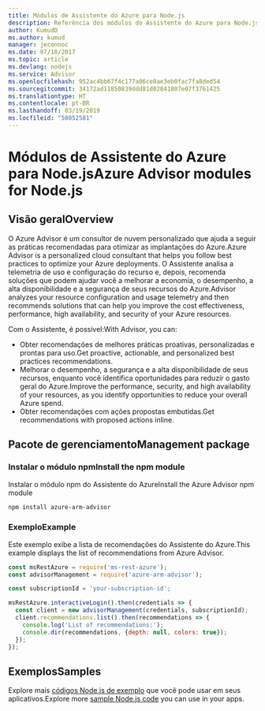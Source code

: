 ```yaml
---
title: Módulos de Assistente do Azure para Node.js
description: Referência dos módulos do Assistente do Azure para Node.js
author: KumudD
ms.author: kumud
manager: jeconnoc
ms.date: 07/18/2017
ms.topic: article
ms.devlang: nodejs
ms.service: Advisor
ms.openlocfilehash: 952ac4bb67f4c177a06ce0ae3eb0fac7fa8ded54
ms.sourcegitcommit: 34172ad11850839ddd81d02841807e07f3761425
ms.translationtype: HT
ms.contentlocale: pt-BR
ms.lasthandoff: 03/19/2019
ms.locfileid: "58052581"
---
```

# <a name="azure-advisor-modules-for-nodejs"></a><span data-ttu-id="4d98e-103">Módulos de Assistente do Azure para Node.js</span><span class="sxs-lookup"><span data-stu-id="4d98e-103">Azure Advisor modules for Node.js</span></span>

## <a name="overview"></a><span data-ttu-id="4d98e-104">Visão geral</span><span class="sxs-lookup"><span data-stu-id="4d98e-104">Overview</span></span>

<span data-ttu-id="4d98e-105">O Azure Advisor é um consultor de nuvem personalizado que ajuda a seguir as práticas recomendadas para otimizar as implantações do Azure.</span><span class="sxs-lookup"><span data-stu-id="4d98e-105">Azure Advisor is a personalized cloud consultant that helps you follow best practices to optimize your Azure deployments.</span></span> <span data-ttu-id="4d98e-106">O Assistente analisa a telemetria de uso e configuração do recurso e, depois, recomenda soluções que podem ajudar você a melhorar a economia, o desempenho, a alta disponibilidade e a segurança de seus recursos do Azure.</span><span class="sxs-lookup"><span data-stu-id="4d98e-106">Advisor analyzes your resource configuration and usage telemetry and then recommends solutions that can help you improve the cost effectiveness, performance, high availability, and security of your Azure resources.</span></span>

<span data-ttu-id="4d98e-107">Com o Assistente, é possível:</span><span class="sxs-lookup"><span data-stu-id="4d98e-107">With Advisor, you can:</span></span>
- <span data-ttu-id="4d98e-108">Obter recomendações de melhores práticas proativas, personalizadas e prontas para uso.</span><span class="sxs-lookup"><span data-stu-id="4d98e-108">Get proactive, actionable, and personalized best practices recommendations.</span></span>
- <span data-ttu-id="4d98e-109">Melhorar o desempenho, a segurança e a alta disponibilidade de seus recursos, enquanto você identifica oportunidades para reduzir o gasto geral do Azure.</span><span class="sxs-lookup"><span data-stu-id="4d98e-109">Improve the performance, security, and high availability of your resources, as you identify opportunities to reduce your overall Azure spend.</span></span>
- <span data-ttu-id="4d98e-110">Obter recomendações com ações propostas embutidas.</span><span class="sxs-lookup"><span data-stu-id="4d98e-110">Get recommendations with proposed actions inline.</span></span>

## <a name="management-package"></a><span data-ttu-id="4d98e-111">Pacote de gerenciamento</span><span class="sxs-lookup"><span data-stu-id="4d98e-111">Management package</span></span>

### <a name="install-the-npm-module"></a><span data-ttu-id="4d98e-112">Instalar o módulo npm</span><span class="sxs-lookup"><span data-stu-id="4d98e-112">Install the npm module</span></span>

<span data-ttu-id="4d98e-113">Instalar o módulo npm do Assistente do Azure</span><span class="sxs-lookup"><span data-stu-id="4d98e-113">Install the Azure Advisor npm module</span></span>

```bash
npm install azure-arm-advisor
```

### <a name="example"></a><span data-ttu-id="4d98e-114">Exemplo</span><span class="sxs-lookup"><span data-stu-id="4d98e-114">Example</span></span>

<span data-ttu-id="4d98e-115">Este exemplo exibe a lista de recomendações do Assistente do Azure.</span><span class="sxs-lookup"><span data-stu-id="4d98e-115">This example displays the list of recommendations from Azure Advisor.</span></span>

```javascript
const msRestAzure = require('ms-rest-azure');
const advisorManagement = require('azure-arm-advisor');

const subscriptionId = 'your-subscription-id';

msRestAzure.interactiveLogin().then(credentials => {
  const client = new advisorManagement(credentials, subscriptionId);
  client.recommendations.list().then(recommendations => {
    console.log('List of recommendations:');
    console.dir(recommendations, {depth: null, colors: true});
  });
});
```

## <a name="samples"></a><span data-ttu-id="4d98e-116">Exemplos</span><span class="sxs-lookup"><span data-stu-id="4d98e-116">Samples</span></span>

<span data-ttu-id="4d98e-117">Explore mais [códigos Node.js de exemplo](https://azure.microsoft.com/resources/samples/?platform=nodejs) que você pode usar em seus aplicativos.</span><span class="sxs-lookup"><span data-stu-id="4d98e-117">Explore more [sample Node.js code](https://azure.microsoft.com/resources/samples/?platform=nodejs) you can use in your apps.</span></span>
